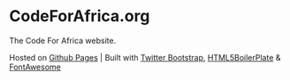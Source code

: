 CodeForAfrica.org
=================

The Code For Africa website.

Hosted on [Github Pages](http://pages.github.com) | Built with [Twitter Bootstrap](http://getbootstrap.com), [HTML5BoilerPlate](http://html5boilerplate.com) & [FontAwesome](http://fortawesome.github.com/Font-Awesome/)

